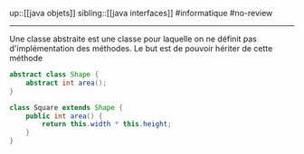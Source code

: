 up::[[java objets]]
sibling::[[java interfaces]]
#informatique #no-review 

----
Une classe abstraite est une classe pour laquelle on ne définit pas d'implémentation des méthodes. Le but est de pouvoir hériter de cette méthode

```java
abstract class Shape {
    abstract int area();
}
```

```java
class Square extends Shape {
    public int area() { 
        return this.width * this.height;
    }
}
```


